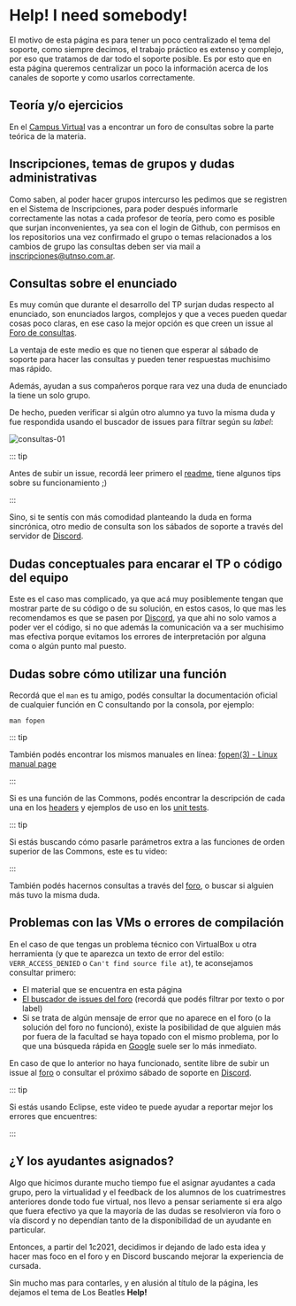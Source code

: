 # Help! I need somebody!

El motivo de esta página es para tener un poco centralizado el tema del soporte,
como siempre decimos, el trabajo práctico es extenso y complejo, por eso que
tratamos de dar todo el soporte posible. Es por esto que en esta página queremos
centralizar un poco la información acerca de los canales de soporte y como
usarlos correctamente.

## Teoría y/o ejercicios

En el [Campus Virtual](https://faq.utnso.com.ar/cv) vas a encontrar un foro de
consultas sobre la parte teórica de la materia.

## Inscripciones, temas de grupos y dudas administrativas

Como saben, al poder hacer grupos intercurso les pedimos que se registren en el
Sistema de Inscripciones, para poder después informarle correctamente las notas
a cada profesor de teoría, pero como es posible que surjan inconvenientes, ya
sea con el login de Github, con permisos en los repositorios una vez confirmado
el grupo o temas relacionados a los cambios de grupo las consultas deben ser via
mail a [inscripciones@utnso.com.ar](mailto:inscripciones@utnso.com.ar).

## Consultas sobre el enunciado

Es muy común que durante el desarrollo del TP surjan dudas respecto al
enunciado, son enunciados largos, complejos y que a veces pueden quedar cosas
poco claras, en ese caso la mejor opción es que creen un issue al
[Foro de consultas](https://faq.utnso.com.ar/foro).

La ventaja de este medio es que no tienen que esperar al sábado de soporte para
hacer las consultas y pueden tener respuestas muchisimo mas rápido.

Además, ayudan a sus compañeros porque rara vez una duda de enunciado la tiene
un solo grupo.

De hecho, pueden verificar si algún otro alumno ya tuvo la misma duda y fue
respondida usando el buscador de issues para filtrar según su _label_:

![consultas-01](/img/consultas/consultas-01.png)

::: tip

Antes de subir un issue, recordá leer primero el
[readme](https://github.com/sisoputnfrba/foro/blob/master/README.md), tiene
algunos tips sobre su funcionamiento ;)

:::

Sino, si te sentís con más comodidad planteando la duda en forma sincrónica,
otro medio de consulta son los sábados de soporte a través del servidor de
[Discord](https://faq.utnso.com.ar/discord-invite).

## Dudas conceptuales para encarar el TP o código del equipo

Este es el caso mas complicado, ya que acá muy posiblemente tengan que mostrar
parte de su código o de su solución, en estos casos, lo que mas les recomendamos
es que se pasen por [Discord](https://faq.utnso.com.ar/discord-invite), ya que
ahi no solo vamos a poder ver el código, si no que además la comunicación va a
ser muchisimo mas efectiva porque evitamos los errores de interpretación por
alguna coma o algún punto mal puesto.

## Dudas sobre cómo utilizar una función

Recordá que el `man` es tu amigo, podés consultar la documentación oficial de
cualquier función en C consultando por la consola, por ejemplo:

```bash:no-line-numbers
man fopen
```

::: tip

También podés encontrar los mismos manuales en línea:
[fopen(3) - Linux manual page](https://man7.org/linux/man-pages/man3/fopen.3.html)

:::

Si es una función de las Commons, podés encontrar la descripción de cada una en
los
[headers](https://github.com/sisoputnfrba/so-commons-library/tree/master/src/commons)
y ejemplos de uso en los
[unit tests](https://github.com/sisoputnfrba/so-commons-library/tree/master/tests/unit-tests).

::: tip

Si estás buscando cómo pasarle parámetros extra a las funciones de orden
superior de las Commons, este es tu video:

<YouTube v="1kYyxZXGjp0"/>

:::

También podés hacernos consultas a través del
[foro](https://faq.utnso.com.ar/foro), o buscar si alguien más tuvo la
misma duda.

## Problemas con las VMs o errores de compilación

En el caso de que tengas un problema técnico con VirtualBox u otra herramienta
(y que te aparezca un texto de error del estilo: `VERR_ACCESS_DENIED` o
`Can't find source file at`), te aconsejamos consultar primero:

- El material que se encuentra en esta página
- [El buscador de issues del foro](https://faq.utnso.com.ar/foro)
  (recordá que podés filtrar por texto o por label)
- Si se trata de algún mensaje de error que no aparece en el foro (o la solución
  del foro no funcionó), existe la posibilidad de que alguien más por fuera de
  la facultad se haya topado con el mismo problema, por lo que una búsqueda
  rápida en [Google](https://google.com/) suele ser lo más inmediato.

En caso de que lo anterior no haya funcionado, sentite libre de subir un issue
al [foro](https://faq.utnso.com.ar/foro) o consultar el próximo sábado
de soporte en [Discord](https://faq.utnso.com.ar/discord-invite).

::: tip

Si estás usando Eclipse, este video te puede ayudar a reportar mejor los errores
que encuentres:

<YouTube v="qKkmU13uKHw"/>

:::

## ¿Y los ayudantes asignados?

Algo que hicimos durante mucho tiempo fue el asignar ayudantes a cada grupo,
pero la virtualidad y el feedback de los alumnos de los cuatrimestres anteriores
donde todo fue virtual, nos llevo a pensar seriamente si era algo que fuera
efectivo ya que la mayoría de las dudas se resolvieron vía foro o vía discord y
no dependían tanto de la disponibilidad de un ayudante en particular.

Entonces, a partir del 1c2021, decidimos ir dejando de lado esta idea y hacer
mas foco en el foro y en Discord buscando mejorar la experiencia de cursada.

Sin mucho mas para contarles, y en alusión al título de la página, les dejamos
el tema de Los Beatles **Help!**

<YouTube v="2Q_ZzBGPdqE"/>
